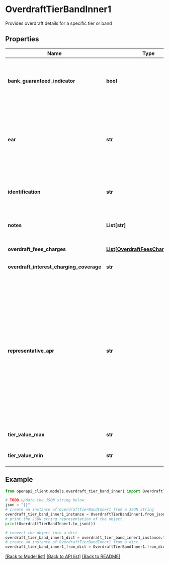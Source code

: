 # OverdraftTierBandInner1

Provides overdraft details for a specific tier or band

## Properties

Name | Type | Description | Notes
------------ | ------------- | ------------- | -------------
**bank_guaranteed_indicator** | **bool** | Indicates that a bank provides the overdraft limit up to TierValueMIn to all customers automatically | [optional] 
**ear** | **str** | EAR means Effective Annual Rate and/or Equivalent Annual Rate (frequently used interchangeably), being the actual annual interest rate of an Overdraft. | [optional] 
**identification** | **str** | Unique and unambiguous identification of a  Tier Band for a overdraft. | [optional] 
**notes** | **List[str]** | Optional additional notes to supplement the Tier/band details | [optional] 
**overdraft_fees_charges** | [**List[OverdraftFeesChargesInner3]**](OverdraftFeesChargesInner3.md) | Overdraft fees and charges | [optional] 
**overdraft_interest_charging_coverage** | **str** | Interest charged on whole amount or tiered/banded | [optional] 
**representative_apr** | **str** | An annual percentage rate (APR) is the annual rate charged for borrowing or earned through an investment. APR is expressed as a percentage that represents the actual yearly cost of funds over the term of a loan. This includes any fees or additional costs associated with the transaction but does not take compounding into account. | [optional] 
**tier_value_max** | **str** | Maximum value of Overdraft Tier/Band | [optional] 
**tier_value_min** | **str** | Minimum value of Overdraft Tier/Band | 

## Example

```python
from openapi_client.models.overdraft_tier_band_inner1 import OverdraftTierBandInner1

# TODO update the JSON string below
json = "{}"
# create an instance of OverdraftTierBandInner1 from a JSON string
overdraft_tier_band_inner1_instance = OverdraftTierBandInner1.from_json(json)
# print the JSON string representation of the object
print(OverdraftTierBandInner1.to_json())

# convert the object into a dict
overdraft_tier_band_inner1_dict = overdraft_tier_band_inner1_instance.to_dict()
# create an instance of OverdraftTierBandInner1 from a dict
overdraft_tier_band_inner1_from_dict = OverdraftTierBandInner1.from_dict(overdraft_tier_band_inner1_dict)
```
[[Back to Model list]](../README.md#documentation-for-models) [[Back to API list]](../README.md#documentation-for-api-endpoints) [[Back to README]](../README.md)


